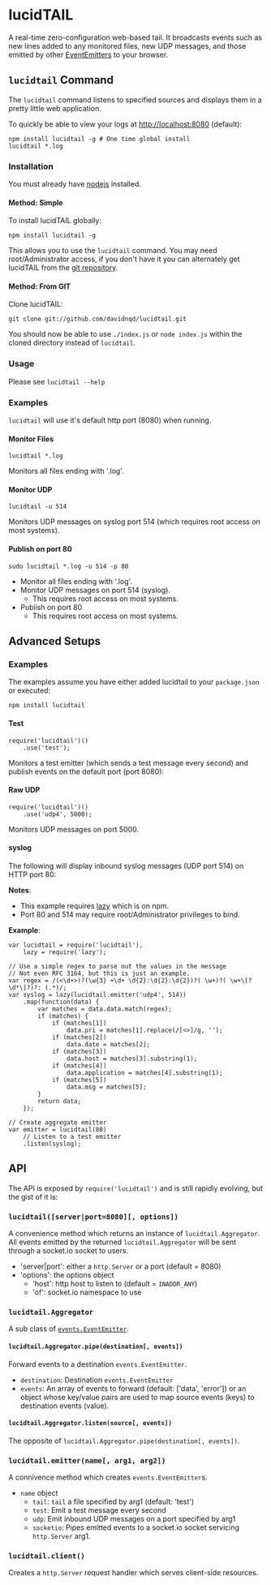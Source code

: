 lucidTAIL
=========

A real-time zero-configuration web-based tail. It broadcasts events such as
new lines added to any monitored files, new UDP messages, and those emitted by other
[EventEmitters](http://nodejs.org/api/events.html#events_class_events_eventemitter)
to your browser.

`lucidtail` Command
-------------------

The `lucidtail` command listens to specified sources and displays them in a pretty little
web application.

To quickly be able to view your logs at [http://localhost:8080](http://localhost:8080)
(default):

	npm install lucidtail -g # One time global install
	lucidtail *.log

### Installation

You must already have [nodejs](http://nodejs.org/download/) installed.

#### Method: Simple

To install lucidTAIL globally:

	npm install lucidtail -g

This allows you to use the `lucidtail` command. You may need root/Administrator access, if
you don't have it you can alternately get lucidTAIL from the [git repository](#from-git).

#### Method: From GIT

Clone lucidTAIL:

	git clone git://github.com/davidnqd/lucidtail.git

You should now be able to use `./index.js` or `node index.js` within the cloned directory
instead of `lucidtail`.

### Usage

Please see `lucidtail --help`

### Examples

`lucidtail` will use it's default http port (8080) when running.

#### Monitor Files

	lucidtail *.log

Monitors all files ending with '.log'.

#### Monitor UDP

	lucidtail -u 514

Monitors UDP messages on syslog port 514 (which requires root access on most systems).

#### Publish on port 80

	sudo lucidtail *.log -u 514 -p 80

 * Monitor all files ending with '.log'.
 * Monitor UDP messages on port 514 (syslog).
	* This requires root access on most systems.
 * Publish on port 80
	* This requires root access on most systems.

Advanced Setups
---------------

### Examples

The examples assume you have either added lucidtail to your `package.json` or executed:

	npm install lucidtail

#### Test

	require('lucidtail')()
		.use('test');

Monitors a test emitter (which sends a test message every second) and publish events
on the default port (port 8080):

#### Raw UDP

	require('lucidtail')()
		.use('udp4', 5000);

Monitors UDP messages on port 5000.

#### syslog

The following will display inbound syslog messages (UDP port 514) on HTTP port 80:

**Notes**:

 * This example requires [lazy](https://npmjs.org/package/lazy) which is on npm.
 * Port 80 and 514 may require root/Administrator privileges to bind.

**Example**:

	var lucidtail = require('lucidtail'),
		lazy = require('lazy');

	// Use a simple regex to parse out the values in the message
	// Not even RFC 3164, but this is just an example.
	var regex = /(<\d+>)?(\w{3} +\d+ \d{2}:\d{2}:\d{2})?( \w+)?( \w+\[?\d*\]?)?: (.*)/;
	var syslog = lazy(lucidtail.emitter('udp4', 514))
		.map(function(data) {
			var matches = data.data.match(regex);
			if (matches) {
				if (matches[1])
					data.pri = matches[1].replace(/[<>]/g, '');
				if (matches[2])
					data.date = matches[2];
				if (matches[3])
					data.host = matches[3].substring(1);
				if (matches[4])
					data.application = matches[4].substring(1);
				if (matches[5])
					data.msg = matches[5];
			}
			return data;
		});

	// Create aggregate emitter
	var emitter = lucidtail(80)
		// Listen to a test emitter
		.listen(syslog);

API
---

The API is exposed by `require('lucidtail')` and is still rapidly evolving, but the gist
of it is:

### `lucidtail([server|port=8080][, options])`

A convenience method which returns an instance of `lucidtail.Aggregator`. All events
emitted by the returned `lucidtail.Aggregator` will be sent through a socket.io socket to 
users.

 * 'server|port': either a `http.Server` or a port (default = 8080)
 * 'options': the options object
	* 'host': http host to listen to (default = `INADDR_ANY`)
	* 'of': socket.io namespace to use

### `lucidtail.Aggregator`

A sub class of [`events.EventEmitter`](http://nodejs.org/api/events.html#events_class_events_eventemitter).

#### `lucidtail.Aggregator.pipe(destination[, events])`

Forward events to a destination `events.EventEmitter`.

 * `destination`: Destination `events.EventEmitter`
 * `events`: An array of events to forward (default: ['data', 'error']) or an object whose
 key/value pairs are used to map source events (keys) to destination events (value).

#### `lucidtail.Aggregator.listen(source[, events])`

The opposite of `lucidtail.Aggregator.pipe(destination[, events])`.

### `lucidtail.emitter(name[, arg1, arg2])`

A connivence method which creates `events.EventEmitter`s.

 * `name` object
	* `tail`: `tail` a file specified by arg1 (default: 'test')
	* `test`: Emit a test message every second
	* `udp`: Emit inbound UDP messages on a port specified by arg1
	* `socketio`: Pipes emitted events to a socket.io socket servicing `http.Server` arg1.

### `lucidtail.client()`

Creates a `http.Server` request handler which serves client-side resources.
